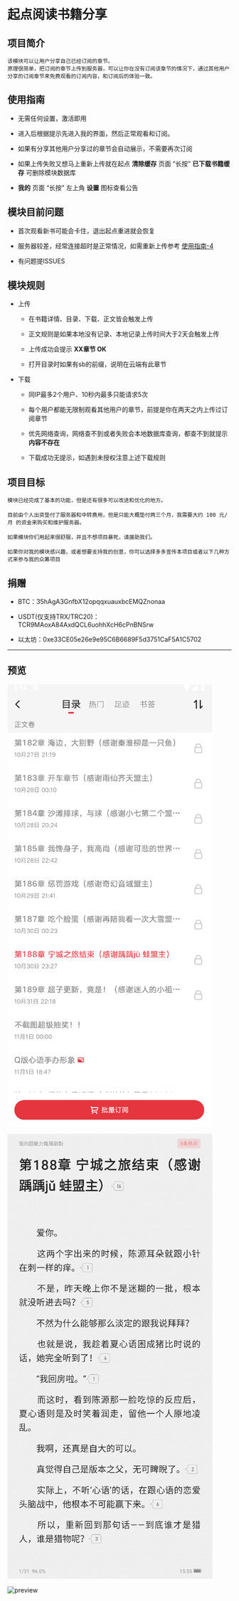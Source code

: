 # 起点阅读书籍分享

## 项目简介

    
    该模块可以让用户分享自己已经订阅的章节。
    原理很简单，把订阅的章节上传到服务器，可以让你在没有订阅该章节的情况下，通过其他用户分享的订阅章节来免费观看的订阅内容，和订阅后的体验一致。

## 使用指南

 * 无需任何设置，激活即用

 * 进入后根据提示先进入我的界面，然后正常观看和订阅。

 * 如果有分享其他用户分享过的章节会自动展示，不需要再次订阅

 * 如果上传失败又想马上重新上传就在起点 **清除缓存** 页面 “长按” **已下载书籍缓存** 可删除模块数据库

 * **我的** 页面 “长按” 左上角 **设置** 图标查看公告

## 模块目前问题

 * 首次观看新书可能会卡住，退出起点重进就会恢复

 * 服务器较差，经常连接超时是正常情况，如需重新上传参考 [使用指南-4](#使用指南)

 * 有问题提ISSUES

## 模块规则

* 上传

    - 在书籍详情、目录、下载、正文皆会触发上传

    - 正文规则是如果本地没有记录、本地记录上传时间大于2天会触发上传

    - 上传成功会提示 **XX章节 OK**

    - 打开目录时如果有sb的前缀，说明在云端有此章节

* 下载

    - 同IP最多2个用户、10秒内最多只能请求5次

    - 每个用户都能无限制观看其他用户的章节，前提是你在两天之内上传过订阅章节

    - 优先网络查询，网络查不到或者失败会本地数据库查询，都查不到就提示 **内容不存在**

    - 下载成功无提示，如遇到未授权注意上述下载规则

## 项目目标

    
    模块已经完成了基本的功能，但是还有很多可以改进和优化的地方。

    目前由个人出资垫付了服务器和中转费用，但是只能大概垫付两三个月，我需要大约 100 元/月 的资金来购买和维护服务器。

    如果模块你们用起来很舒服，并且不想项目暴死，请援助我们。

    如果你对我的模块感兴趣，或者想要支持我的创意，你可以选择多多宣传本项目或者以下几种方式来参与我的众筹项目


## 捐赠

* BTC：35hAgA3GnfbX12opqqxuauxbcEMQZnonaa

* USDT(仅支持TRX/TRC20)：TCR9MAoxA84AxdQCL6uohhXcH6cPnBNSrw

* 以太坊：0xe33CE05e26e9e95C6B6689F5d3751CaF5A1C5702

---

## 预览

![preview1](previews/preview1.png)

![preview2](previews/preview2.png)

![preview](previews/preview.gif)
